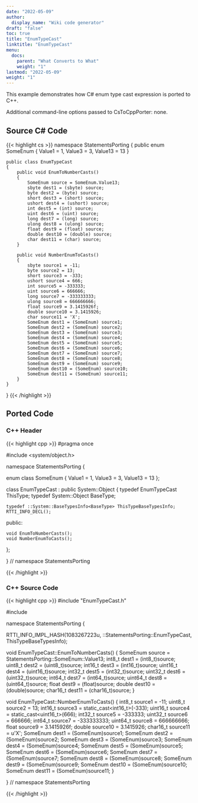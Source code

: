 ```yaml
---
date: "2022-05-09"
author:
  display_name: "Wiki code generator"
draft: "false"
toc: true
title: "EnumTypeCast"
linktitle: "EnumTypeCast"
menu:
  docs:
    parent: "What Converts to What"
    weight: "1"
lastmod: "2022-05-09"
weight: "1"
---
```


This example demonstrates how C# enum type cast expression is ported to C++.

Additional command-line options passed to CsToCppPorter: none.

## Source C# Code ##

{{< highlight cs >}}
namespace StatementsPorting
{
    public enum SomeEnum
    {
        Value1 = 1,
        Value3 = 3,
        Value13 = 13
    }

    public class EnumTypeCast
    {
        public void EnumToNumberCasts()
        {
            SomeEnum source = SomeEnum.Value13;
            sbyte dest1 = (sbyte) source;
            byte dest2 = (byte) source;
            short dest3 = (short) source;
            ushort dest4 = (ushort) source;
            int dest5 = (int) source;
            uint dest6 = (uint) source;
            long dest7 = (long) source;
            ulong dest8 = (ulong) source;
            float dest9 = (float) source;
            double dest10 = (double) source;
            char dest11 = (char) source;
        }

        public void NumberEnumToCasts()
        {
            sbyte source1 = -11;
            byte source2 = 13;
            short source3 = -333;
            ushort source4 = 666;
            int source5 = -333333;
            uint source6 = 666666;
            long source7 = -333333333;
            ulong source8 = 666666666;
            float source9 = 3.1415926f;
            double source10 = 3.1415926;
            char source11 = 'X';
            SomeEnum dest1 = (SomeEnum) source1;
            SomeEnum dest2 = (SomeEnum) source2;
            SomeEnum dest3 = (SomeEnum) source3;
            SomeEnum dest4 = (SomeEnum) source4;
            SomeEnum dest5 = (SomeEnum) source5;
            SomeEnum dest6 = (SomeEnum) source6;
            SomeEnum dest7 = (SomeEnum) source7;
            SomeEnum dest8 = (SomeEnum) source8;
            SomeEnum dest9 = (SomeEnum) source9;
            SomeEnum dest10 = (SomeEnum) source10;
            SomeEnum dest11 = (SomeEnum) source11;
        }
    }
}
{{< /highlight >}}

## Ported Code ##

### C++ Header ###

{{< highlight cpp >}}
#pragma once

#include <system/object.h>

namespace StatementsPorting {

enum class SomeEnum
{
    Value1 = 1,
    Value3 = 3,
    Value13 = 13
};

class EnumTypeCast : public System::Object
{
    typedef EnumTypeCast ThisType;
    typedef System::Object BaseType;
    
    typedef ::System::BaseTypesInfo<BaseType> ThisTypeBaseTypesInfo;
    RTTI_INFO_DECL();
    
public:

    void EnumToNumberCasts();
    void NumberEnumToCasts();
    
};

} // namespace StatementsPorting



{{< /highlight >}}

### C++ Source Code ###

{{< highlight cpp >}}
#include "EnumTypeCast.h"

#include <cstdint>

namespace StatementsPorting {

RTTI_INFO_IMPL_HASH(1083267223u, ::StatementsPorting::EnumTypeCast, ThisTypeBaseTypesInfo);

void EnumTypeCast::EnumToNumberCasts()
{
    SomeEnum source = StatementsPorting::SomeEnum::Value13;
    int8_t dest1 = (int8_t)source;
    uint8_t dest2 = (uint8_t)source;
    int16_t dest3 = (int16_t)source;
    uint16_t dest4 = (uint16_t)source;
    int32_t dest5 = (int32_t)source;
    uint32_t dest6 = (uint32_t)source;
    int64_t dest7 = (int64_t)source;
    uint64_t dest8 = (uint64_t)source;
    float dest9 = (float)source;
    double dest10 = (double)source;
    char16_t dest11 = (char16_t)source;
}

void EnumTypeCast::NumberEnumToCasts()
{
    int8_t source1 = -11;
    uint8_t source2 = 13;
    int16_t source3 = static_cast<int16_t>(-333);
    uint16_t source4 = static_cast<uint16_t>(666);
    int32_t source5 = -333333;
    uint32_t source6 = 666666;
    int64_t source7 = -333333333;
    uint64_t source8 = 666666666;
    float source9 = 3.1415926f;
    double source10 = 3.1415926;
    char16_t source11 = u'X';
    SomeEnum dest1 = (SomeEnum)source1;
    SomeEnum dest2 = (SomeEnum)source2;
    SomeEnum dest3 = (SomeEnum)source3;
    SomeEnum dest4 = (SomeEnum)source4;
    SomeEnum dest5 = (SomeEnum)source5;
    SomeEnum dest6 = (SomeEnum)source6;
    SomeEnum dest7 = (SomeEnum)source7;
    SomeEnum dest8 = (SomeEnum)source8;
    SomeEnum dest9 = (SomeEnum)source9;
    SomeEnum dest10 = (SomeEnum)source10;
    SomeEnum dest11 = (SomeEnum)source11;
}

} // namespace StatementsPorting

{{< /highlight >}}
